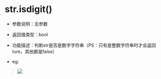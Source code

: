 # str.isdigit()

- 参数说明：无参数

- 返回值类型：bool

- 功能描述：判断str是否是数字字符串（PS：只有是整数字符串时才会返回ture，其他都是false）

- eg:

>![](http://ww2.sinaimg.cn/mw690/70cc3cccgw1eriztydoyaj20gf06q3yq.jpg)
